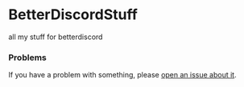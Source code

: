 # BetterDiscordStuff

all my stuff for betterdiscord

### Problems

If you have a problem with something, please [open an issue about it](https://github.com/samfundev/BetterDiscordStuff/issues/new/choose).
